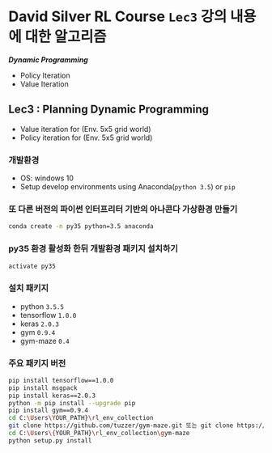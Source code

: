 # David Silver RL Course `Lec3` 강의 내용에 대한 알고리즘
*__Dynamic Programming__*
  * Policy Iteration
  * Value Iteration

## Lec3 : Planning Dynamic Programming
  * Value iteration for (Env. 5x5 grid world)
  * Policy iteration for (Env. 5x5 grid world)

### 개발환경
  * OS: windows 10
  * Setup develop environments using Anaconda(`python 3.5`) or `pip`

### 또 다른 버전의 파이썬 인터프리터 기반의 아나콘다 가상환경 만들기
```bash
conda create -n py35 python=3.5 anaconda
```

### py35 환경 활성화 한뒤 개발환경 패키지 설치하기
```bash
activate py35
```

### 설치 패키지
  * python `3.5.5`
  * tensorflow `1.0.0`
  * keras `2.0.3`
  * gym `0.9.4`                     
  * gym-maze `0.4`                  
  
### 주요 패키지 버전
```bash
pip install tensorflow==1.0.0
pip install msgpack
pip install keras==2.0.3
python -m pip install --upgrade pip
pip install gym==0.9.4
cd C:\Users\YOUR_PATH}\rl_env_collection 
git clone https://github.com/tuzzer/gym-maze.git 또는 git clone https://github.com/MattChanTK/gym-maze.git
cd C:\Users\{YOUR_PATH}\rl_env_collection\gym-maze
python setup.py install
```
